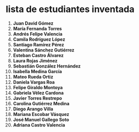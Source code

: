 # lista de estudiantes inventada
1. **Juan David Gómez**
2. **María Fernanda Torres**
3. **Andrés Felipe Valencia**
4. **Camila Rodríguez López**
5. **Santiago Ramírez Pérez**
6. **Valentina Sánchez Gutiérrez**
7. **Esteban Castro Álvarez**
8. **Laura Rojas Jiménez**
9. **Sebastián González Hernández**
10. **Isabella Medina García**
11. **Mateo Rueda Ortiz**
12. **Daniela Vargas Roa**
13. **Felipe Giraldo Montoya**
14. **Gabriela Vélez Cardona**
15. **Javier Torres Restrepo**
16. **Carolina Gutiérrez Medina**
17. **Diego Arango Villa**
18. **Mariana Escobar Vásquez**
19. **José Manuel Gallego Soto**
20. **Adriana Castro Valencia**